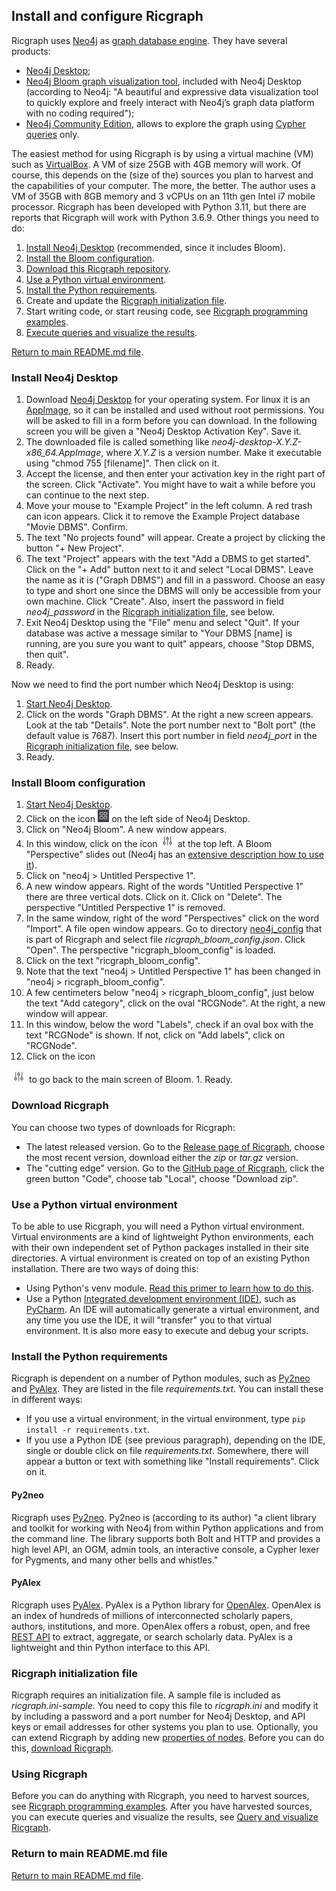## Install and configure Ricgraph

Ricgraph uses [Neo4j](https://neo4j.com)
as [graph database engine](https://en.wikipedia.org/wiki/Graph_database).
They have several products:

* [Neo4j Desktop](https://neo4j.com/download-center/#desktop);
* [Neo4j Bloom graph visualization tool](https://neo4j.com/product/bloom),
  included with Neo4j Desktop
  (according to Neo4j:
  "A beautiful and expressive data visualization tool to quickly explore and freely interact with
  Neo4j’s graph data platform with no coding required");
* [Neo4j Community Edition](https://neo4j.com/download-center/#community), allows
  to explore the graph using
  [Cypher queries](https://en.wikipedia.org/wiki/Cypher_(query_language)) only.

The easiest method for using Ricgraph is by using a virtual machine (VM) such as
[VirtualBox](https://www.virtualbox.org). A VM of size 25GB with 4GB memory will work.
Of course, this depends on the (size of the) sources you plan to harvest and the 
capabilities of your computer. The more, the better. The author uses a VM of 35GB with
8GB memory and 3 vCPUs on an 11th gen Intel i7 mobile processor. Ricgraph has been
developed with Python 3.11, but there are reports that Ricgraph will work with Python 3.6.9.
Other things you need to do:

1. [Install Neo4j Desktop](#install-neo4j-desktop) (recommended, since it includes Bloom).
1. [Install the Bloom configuration](#install-bloom-configuration).
1. [Download this Ricgraph repository](#download-ricgraph).
1. [Use a Python virtual environment](#use-a-python-virtual-environment).
1. [Install the Python requirements](#install-the-python-requirements).
1. Create and update the [Ricgraph initialization file](#Ricgraph-initialization-file).
1. Start writing code, or start reusing code,
  see [Ricgraph programming examples](ricgraph_programming_examples.md).
1. [Execute queries and visualize the results](ricgraph_query_visualize.md).

[Return to main README.md file](../README.md).

### Install Neo4j Desktop

1. Download [Neo4j Desktop](https://neo4j.com/download-center/#desktop) for your
  operating system. For linux it is an [AppImage](https://en.wikipedia.org/wiki/AppImage),
  so it can be installed and used without root permissions. You will be asked to fill in a form before
  you can download. In the following screen you will be given a "Neo4j Desktop Activation Key". Save it.
1. The downloaded file is called something
  like *neo4j-desktop-X.Y.Z-x86_64.AppImage*, where *X.Y.Z* is a version number.
  Make it executable using "chmod 755 \[filename\]". Then click on it.
1. Accept the license, and then enter your activation key in the right part of the screen. Click "Activate".
   You might have to wait a while before you can continue to the next step.
1. Move your mouse to "Example Project" in the left column.
  A red trash can icon appears. Click it to remove the Example
  Project database "Movie DBMS". Confirm.
1. The text "No projects found" will appear. Create a project by clicking the button "+ New Project".
1. The text "Project" appears with the text "Add a DBMS to get started". Click on the "+ Add" button
  next to it and select "Local DBMS". Leave the name as it is ("Graph DBMS") and fill in a password. Choose
  an easy to type and short one
  since the DBMS will only be accessible from your own machine. Click "Create".
   Also, insert the password in field *neo4j_password* in 
   the [Ricgraph initialization file](#Ricgraph-initialization-file), see below.
1. Exit Neo4j Desktop using the "File" menu and select "Quit". If your database was active
   a message similar to "Your DBMS [name] is running, are you sure you want to quit" appears,
   choose "Stop DBMS, then quit".
1. Ready.

Now we need to find the port number which Neo4j Desktop is using:

1. [Start Neo4j Desktop](ricgraph_query_visualize.md#start-neo4j-desktop).
1. Click on the words "Graph DBMS". At the right a new screen appears.
  Look at the tab "Details". Note the port number next to "Bolt port" (the default
  value is 7687).
   Insert this port number in field *neo4j_port* in
   the [Ricgraph initialization file](#Ricgraph-initialization-file), see below.
1. Ready.

### Install Bloom configuration

1. [Start Neo4j Desktop](ricgraph_query_visualize.md#start-neo4j-desktop).
1. Click on the icon <img src="images/neo4j1.jpg" height="20"/>
   on the left side of Neo4j Desktop.
1. Click on "Neo4j Bloom". A new window appears.
1. In this window, click on the icon <img src="images/neo4j2.jpg" height="20"/>
  at the top left. A Bloom "Perspective" slides out
  (Neo4j has an
  [extensive description how to
  use it](https://neo4j.com/docs/bloom-user-guide/current/bloom-visual-tour/perspective-drawer)).
1. Click on "neo4j > Untitled Perspective 1".
1. A new window appears.
  Right of the words "Untitled Perspective 1" there are three vertical dots. Click on it.
  Click on "Delete". The perspective "Untitled Perspective 1" is removed.
1. In the same window, right of the word "Perspectives" click on the word "Import".
  A file open window appears. Go to directory
  [neo4j_config](../neo4j_config) that is part of Ricgraph and
  select file *ricgraph_bloom_config.json*. Click "Open".
  The perspective "ricgraph_bloom_config" is loaded.
1. Click on the text "ricgraph_bloom_config".
1. Note that the text "neo4j > Untitled Perspective 1"
  has been changed in "neo4j > ricgraph_bloom_config".
1. A few centimeters below "neo4j > ricgraph_bloom_config", just below the text "Add category",
  click on the oval "RCGNode". At the right, a new window will appear.
1. In this window, below the word "Labels", check if an oval box with the text "RCGNode" is
  shown. If not, click on "Add labels", click on "RCGNode".
1. Click on the icon
  <img src="images/neo4j2.jpg" height="20"/>
  to go back to the main screen of Bloom.
1. Ready.

### Download Ricgraph

You can choose two types of downloads for Ricgraph: 
* The latest released version. Go to the 
  [Release page of Ricgraph](https://github.com/UtrechtUniversity/ricgraph/releases),
choose the most recent version, download either the *zip* or *tar.gz* version.
* The "cutting edge" version. Go to the 
  [GitHub page of Ricgraph](https://github.com/UtrechtUniversity/ricgraph/),
  click the green button "Code", choose tab "Local", choose "Download zip".

### Use a Python virtual environment

To be able to use Ricgraph, you will need a Python virtual environment. 
Virtual environments are a kind of lightweight Python environments, 
each with their own independent set of Python packages installed 
in their site directories. A virtual environment is created on top of 
an existing Python installation.
There are two ways of doing this:
* Using Python's venv module. 
  [Read this primer to learn how to do 
  this](https://realpython.com/python-virtual-environments-a-primer/).
* Use a Python
  [Integrated development
  environment (IDE)](https://en.wikipedia.org/wiki/Integrated_development_environment),
  such as [PyCharm](https://www.jetbrains.com/pycharm).
  An IDE will automatically generate a virtual environment, and any time you 
  use the IDE, it will "transfer" you to that virtual environment.
  It is also more easy to execute and debug your scripts.

### Install the Python requirements

Ricgraph is dependent on a number of Python modules,
such as [Py2neo](#Py2neo) and [PyAlex](#PyAlex).
They are listed in the file *requirements.txt*.
You can install these in different ways:

* If you use a virtual environment, in the virtual environment, type
  `pip install -r requirements.txt`.
* If you use a Python IDE (see previous paragraph), depending on the IDE, 
  single or double click on
  file *requirements.txt*. Somewhere, there will appear a button or text 
  with something like "Install requirements". Click on it.

#### Py2neo

Ricgraph uses [Py2neo](https://py2neo.org). Py2neo is (according to its author) "a client library
and toolkit for working with Neo4j from within
Python applications and from the command line.
The library supports both Bolt and HTTP and provides a high level
API, an OGM, admin tools, an interactive console, a
Cypher lexer for Pygments, and many other bells and whistles."

#### PyAlex

Ricgraph uses [PyAlex](https://github.com/J535D165/pyalex).
PyAlex is a Python library for [OpenAlex](https://openalex.org/).
OpenAlex is an index of hundreds of millions of interconnected scholarly papers, authors,
institutions, and more. OpenAlex offers a robust, open, and free [REST API](https://docs.openalex.org/)
to extract, aggregate, or search scholarly data.
PyAlex is a lightweight and thin Python interface to this API.

### Ricgraph initialization file

Ricgraph requires an initialization file. A sample file is included as *ricgraph.ini-sample*.
You need to copy this file to *ricgraph.ini* and modify it by including a password and
a port number for Neo4j Desktop, and API keys or email addresses for other systems you plan to use.
Optionally, you can extend Ricgraph by adding new
[properties of nodes](#Properties-of-nodes-in-Ricgraph).
Before you can do this, [download Ricgraph](#download-ricgraph).

### Using Ricgraph
Before you can do anything with Ricgraph, you need to harvest sources,
see [Ricgraph programming examples](ricgraph_programming_examples.md).
After you have harvested sources, you can execute queries and visualize the results,
see [Query and visualize Ricgraph](ricgraph_query_visualize.md).

### Return to main README.md file

[Return to main README.md file](../README.md).

